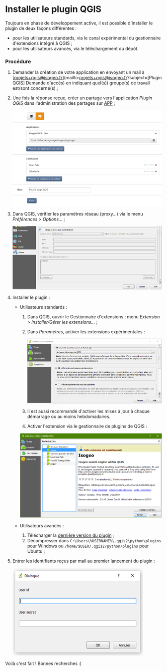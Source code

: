 # Installer le plugin QGIS

Toujours en phase de développement active, il est possible d'installer le plugin de deux façons différentes :

* pour les utilisateurs standards, via le canal expérimental du gestionnaire d'extensions intégré à QGIS ;
* pour les utilisateurs avancés, via le téléchargement du dépôt.

### Procédure ###

1. Demander la création de votre application en envoyant un mail à [projets+qgis@isogeo.fr](mailto:projets+qgis@isogeo.fr?subject=[Plugin QGIS] Demande d'accès) en indiquant quel(s)) groupe(s) de travail est/sont concerné(s) ;

2. Une fois la réponse reçue, créer un partage vers l'application *Plugin QGIS* dans l'administration des partages sur [APP](https://app.isogeo.com) ;

    ![Create and configure a share](../img/app_share_toPlugin.png)
3. Dans QGIS, vérifier les paramètres réseau (proxy...) via le menu *Préférences* > *Options...* ;

    ![Set network preferences](../img/qgis_install_network.png)

4. Installer le plugin :
    * Utilisateurs standards :
        1. Dans QGIS, ouvrir le Gestionnaire d'extensions : menu *Extension* > *Installer/Gérer les extensions...* ;
        2. Dans *Paramètres*, activer les extensions expérimentales :

            ![QGIS - Experimental extensions](../img/qgis_install_experimental_settings.png)
    
        3. Il est aussi recommandé d'activer les mises à jour à chaque démarrage ou au moins hebdomadaires.
        4. Activer l'extension via le gestionnaire de plugins de QGIS :

        ![Set network preferences](../img/qgis_install_extension.png)

    * Utilisateurs avancés :

        1. Télécharger la [dernière version du plugin](https://github.com/isogeo/isogeo-plugin-qgis/releases) ;
        2. Décompresser dans `C:\Users\%USERNAME%\.qgis2\python\plugins` pour Windows ou `/home/$USER/.qgis2/python/plugins` pour Ubuntu ;

5. Entrer les identifiants reçus par mail au premier lancement du plugin :

    ![Prompt dialog to enter your application](../img/ui_auth_prompt.png)

Voilà c'est fait !
Bonnes recherches :)

